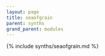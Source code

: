 ```yaml
---
layout: page
title: seaofgrain
parent: synths
grand_parent: modules
---
```


{% include synths/seaofgrain.md %}
